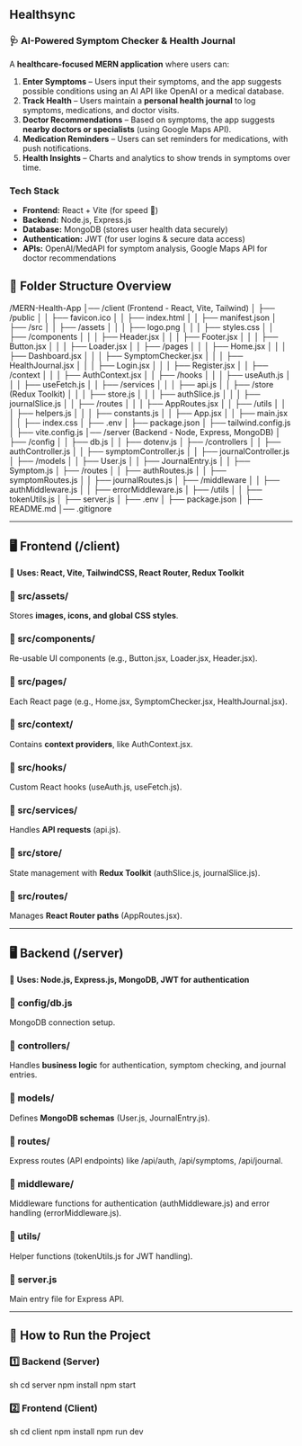 ## Healthsync ##

### **🩺 AI-Powered Symptom Checker & Health Journal**  
A **healthcare-focused MERN application** where users can:  
1. **Enter Symptoms** – Users input their symptoms, and the app suggests possible conditions using an AI API like OpenAI or a medical database.  
2. **Track Health** – Users maintain a **personal health journal** to log symptoms, medications, and doctor visits.  
3. **Doctor Recommendations** – Based on symptoms, the app suggests **nearby doctors or specialists** (using Google Maps API).  
4. **Medication Reminders** – Users can set reminders for medications, with push notifications.  
5. **Health Insights** – Charts and analytics to show trends in symptoms over time.  

### **Tech Stack**
- **Frontend:** React + Vite (for speed 🚀)  
- **Backend:** Node.js, Express.js  
- **Database:** MongoDB (stores user health data securely)  
- **Authentication:** JWT (for user logins & secure data access)  
- **APIs:** OpenAI/MedAPI for symptom analysis, Google Maps API for doctor recommendations  

## **🌟 Folder Structure Overview**
/MERN-Health-App
│── /client  (Frontend - React, Vite, Tailwind)
│   ├── /public
│   │   ├── favicon.ico
│   │   ├── index.html
│   │   ├── manifest.json
│   ├── /src
│   │   ├── /assets
│   │   │   ├── logo.png
│   │   │   ├── styles.css
│   │   ├── /components
│   │   │   ├── Header.jsx
│   │   │   ├── Footer.jsx
│   │   │   ├── Button.jsx
│   │   │   ├── Loader.jsx
│   │   ├── /pages
│   │   │   ├── Home.jsx
│   │   │   ├── Dashboard.jsx
│   │   │   ├── SymptomChecker.jsx
│   │   │   ├── HealthJournal.jsx
│   │   │   ├── Login.jsx
│   │   │   ├── Register.jsx
│   │   ├── /context
│   │   │   ├── AuthContext.jsx
│   │   ├── /hooks
│   │   │   ├── useAuth.js
│   │   │   ├── useFetch.js
│   │   ├── /services
│   │   │   ├── api.js
│   │   ├── /store (Redux Toolkit)
│   │   │   ├── store.js
│   │   │   ├── authSlice.js
│   │   │   ├── journalSlice.js
│   │   ├── /routes
│   │   │   ├── AppRoutes.jsx
│   │   ├── /utils
│   │   │   ├── helpers.js
│   │   │   ├── constants.js
│   │   ├── App.jsx
│   │   ├── main.jsx
│   │   ├── index.css
│   ├── .env
│   ├── package.json
│   ├── tailwind.config.js
│   ├── vite.config.js
│── /server  (Backend - Node, Express, MongoDB)
│   ├── /config
│   │   ├── db.js
│   │   ├── dotenv.js
│   ├── /controllers
│   │   ├── authController.js
│   │   ├── symptomController.js
│   │   ├── journalController.js
│   ├── /models
│   │   ├── User.js
│   │   ├── JournalEntry.js
│   │   ├── Symptom.js
│   ├── /routes
│   │   ├── authRoutes.js
│   │   ├── symptomRoutes.js
│   │   ├── journalRoutes.js
│   ├── /middleware
│   │   ├── authMiddleware.js
│   │   ├── errorMiddleware.js
│   ├── /utils
│   │   ├── tokenUtils.js
│   ├── server.js
│   ├── .env
│   ├── package.json
│   ├── README.md
│── .gitignore


---

## **🖥️ Frontend (/client)**  
📌 **Uses: React, Vite, TailwindCSS, React Router, Redux Toolkit**  

### 🔹 src/assets/
Stores **images, icons, and global CSS styles**.  

### 🔹 src/components/
Re-usable UI components (e.g., Button.jsx, Loader.jsx, Header.jsx).  

### 🔹 src/pages/
Each React page (e.g., Home.jsx, SymptomChecker.jsx, HealthJournal.jsx).  

### 🔹 src/context/
Contains **context providers**, like AuthContext.jsx.  

### 🔹 src/hooks/
Custom React hooks (useAuth.js, useFetch.js).  

### 🔹 src/services/
Handles **API requests** (api.js).  

### 🔹 src/store/
State management with **Redux Toolkit** (authSlice.js, journalSlice.js).  

### 🔹 src/routes/
Manages **React Router paths** (AppRoutes.jsx).  

---

## **🖥️ Backend (/server)**  
📌 **Uses: Node.js, Express.js, MongoDB, JWT for authentication**  

### 🔹 config/db.js
MongoDB connection setup.  

### 🔹 controllers/
Handles **business logic** for authentication, symptom checking, and journal entries.  

### 🔹 models/
Defines **MongoDB schemas** (User.js, JournalEntry.js).  

### 🔹 routes/
Express routes (API endpoints) like /api/auth, /api/symptoms, /api/journal.  

### 🔹 middleware/
Middleware functions for authentication (authMiddleware.js) and error handling (errorMiddleware.js).  

### 🔹 utils/
Helper functions (tokenUtils.js for JWT handling).  

### 🔹 server.js
Main entry file for Express API.  

---

## **🚀 How to Run the Project**
### **1️⃣ Backend (Server)**
sh
cd server
npm install
npm start


### **2️⃣ Frontend (Client)**
sh
cd client
npm install
npm run dev

